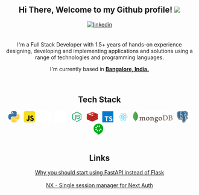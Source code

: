 <div align="center">
  
<h2> Hi There, Welcome to my Github profile! <img src="https://github.com/abdoachhoubi/abdoachhoubi/blob/main/gifs/Hi.gif" width="30"></h2>
 
<a href="https://www.linkedin.com/in/shivam-s-27a406208" target="_blank">
<img src=https://img.shields.io/badge/linkedin-%2300acee.svg?color=405DE6&style=for-the-badge&logo=linkedin&logoColor=white alt=linkedin style="margin-bottom: 5px;" />
</a>
  
<br />
<br />
 
I'm a Full Stack Developer with 1.5+ years of hands-on experience designing, developing and implementing applications and solutions using a range of technologies and programming languages.
<br />

I'm currently based in **[Bangalore, India.](https://www.google.com/maps/place/Bengaluru,+Karnataka/data=!4m2!3m1!1s0x3bae1670c9b44e6d:0xf8dfc3e8517e4fe0?sa=X&ved=2ahUKEwjfut-myMn7AhWw1jgGHS-ICVYQ8gF6BAgPEAE)**

<br />

<h2> Tech Stack </h2>
<img src="python.svg" title="Python" width="30">&ensp;
<img src="javascript.svg" title="JavaScript" width="30">&ensp;
<img src="fastapi-white.svg" title="FastAPI" width="30">&ensp;
<img src="express.svg" title="ExpressJs" height="30"> &ensp;
<img src="node.svg" title="NodeJs" height="30">&ensp;
<img src="redis.svg" title="Redis" height="30">&ensp;
<img src="typescript.svg" title="TypeScript" width="30">&ensp;
<img src="react.svg" title="ReactJs" width="30">&ensp;
<img src="mongodb.svg" title="MongoDb" height="30">&ensp;
<img src="postgresql.svg" title="Postgres" width="30">&ensp;
<img src="cucumber.svg" title="Cucumber" width="30">&ensp;
  
<br />
<br />

<h2> Links </h2>

 <a href="https://medium.com/@shvmsanju/why-you-should-start-using-fastapi-instead-of-flask-e359cb4f0470" target="_blank">
   Why you should start using FastAPI instead of Flask
 </a>
  
  <br />
  <br />
  
 <a href="https://www.npmjs.com/package/@shvmsnju/nx" target="_blank">
   NX - Single session manager for Next Auth
 </a> 
  
<br />
  
  
</div>




